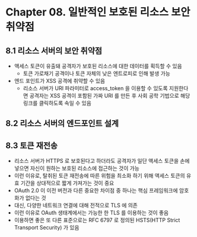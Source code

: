 # Chapter 08. 일반적인 보호된 리소스 보안 취약점

## 8.1 리소스 서버의 보안 취약점

- 액세스 토큰이 유출돼 공격자가 보호된 리소스에 대한 데이터를 획득할 수 있음
  - 토큰 가로채기 공격이나 토큰 자체의 낮은 엔트로피로 인해 발생 가능
- 엔드 포인트가 XSS 공격에 취약할 수 있음
  - 리소스 서버가 URI 파라미터로 access_token 을 이용할 수 있도록 지원한다면 공격자는 XSS 공격이 포함된 가짜 URI 를 만든 후 사회 공학 기법으로 해당 링크를 클릭하도록 속일 수 있음

## 8.2 리소스 서버의 엔드포인트 설계

## 8.3 토큰 재전송

- 리소스 서버가 HTTPS 로 보호된다고 하더라도 공격자가 일단 액세스 토큰을 손에 넣으면 자신이 원하는 보호된 리소스에 접근하는 것이 가능
- 이런 이유로, 탈취된 토큰 재전송에 따른 위험을 최소화 하기 위해 액세스 토큰의 유효 기간을 상대적으로 짧게 가져가는 것이 중요
- OAuth 2.0 이 이전 버전과 다른 중요한 차이점 중 하나는 핵심 프레임워크에 암호화가 없다는 것
- 대신, 다양한 네트워크 연결에 대해 전적으로 TLS 에 의존
- 이런 이유로 OAuth 생태계에서는 가능한 한 TLS 를 이용하는 것이 좋음
- 이용하면 좋은 또 다른 표준으로는 RFC 6797 로 정의된 HSTS(HTTP Strict Transport Security) 가 있음
